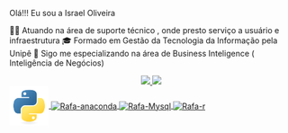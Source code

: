 Olá!!! Eu sou a Israel Oliveira

👨‍💻 Atuando na área de suporte técnico , onde presto serviço a usuário e infraestrutura 
🎓 Formado em Gestão da Tecnologia da Informação pela Unipê
🌱 Sigo me especializando na área de Business Inteligence ( Inteligência de Negócios) 

<div align="center">
  <a href="https://github.com/israel_oliveira">
  <img height="150em" src="https://github-readme-stats.vercel.app/api?username=IsraelOliveira&show_icons=true&theme=dracula&include_all_commits=true&count_private=true"/>
  <img height="150em" src="https://github-readme-stats.vercel.app/api/top-langs/?username=IsraelOliveira&layout=compact&langs_count=7&theme=dracula"/>
</div>
  
  <div> 
  
  <img align="center" alt="Rafa-Python" height="70" width="70" src="https://raw.githubusercontent.com/devicons/devicon/master/icons/python/python-original.svg">
  <img align="center" alt="Rafa-anaconda" height="70" width="70" src="https://cdn.jsdelivr.net/gh/devicons/devicon/icons/anaconda/anaconda-original-wordmark.svg" />
  <img align="center" alt="Rafa-Mysql" height="70" width="70" src="https://cdn.jsdelivr.net/gh/devicons/devicon/icons/mysql/mysql-original.svg" />
  <img align="center" alt="Rafa-r" height="70" width="70 src="https://cdn.jsdelivr.net/gh/devicons/devicon/icons/r/r-original.svg" />
  </div>
